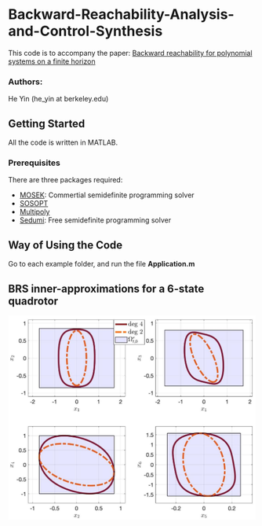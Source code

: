 # Backward-Reachability-Analysis-and-Control-Synthesis
This code is to accompany the paper: [Backward reachability for polynomial systems on a finite horizon](https://arxiv.org/pdf/1907.03225.pdf)

### Authors:
He Yin (he_yin at berkeley.edu)

## Getting Started
All the code is written in MATLAB.

### Prerequisites
There are three packages required:
* [MOSEK](https://www.mosek.com/): Commertial semidefinite programming solver
* [SOSOPT](https://dept.aem.umn.edu/~AerospaceControl/)
* [Multipoly](https://dept.aem.umn.edu/~AerospaceControl/)
* [Sedumi](https://github.com/sqlp/sedumi): Free semidefinite programming solver

## Way of Using the Code
Go to each example folder, and run the file **Application.m**

## BRS inner-approximations for a 6-state quadrotor
![quadrotor](Quadrotor_SquareConstr/quadrotor.jpg)